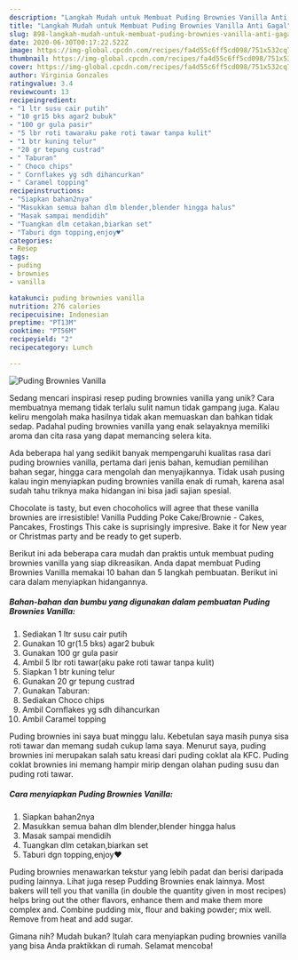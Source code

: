 ```yaml
---
description: "Langkah Mudah untuk Membuat Puding Brownies Vanilla Anti Gagal"
title: "Langkah Mudah untuk Membuat Puding Brownies Vanilla Anti Gagal"
slug: 898-langkah-mudah-untuk-membuat-puding-brownies-vanilla-anti-gagal
date: 2020-06-30T00:17:22.522Z
image: https://img-global.cpcdn.com/recipes/fa4d55c6ff5cd098/751x532cq70/puding-brownies-vanilla-foto-resep-utama.jpg
thumbnail: https://img-global.cpcdn.com/recipes/fa4d55c6ff5cd098/751x532cq70/puding-brownies-vanilla-foto-resep-utama.jpg
cover: https://img-global.cpcdn.com/recipes/fa4d55c6ff5cd098/751x532cq70/puding-brownies-vanilla-foto-resep-utama.jpg
author: Virginia Gonzales
ratingvalue: 3.4
reviewcount: 13
recipeingredient:
- "1 ltr susu cair putih"
- "10 gr15 bks agar2 bubuk"
- "100 gr gula pasir"
- "5 lbr roti tawaraku pake roti tawar tanpa kulit"
- "1 btr kuning telur"
- "20 gr tepung custrad"
- " Taburan"
- " Choco chips"
- " Cornflakes yg sdh dihancurkan"
- " Caramel topping"
recipeinstructions:
- "Siapkan bahan2nya"
- "Masukkan semua bahan dlm blender,blender hingga halus"
- "Masak sampai mendidih"
- "Tuangkan dlm cetakan,biarkan set"
- "Taburi dgn topping,enjoy♥️"
categories:
- Resep
tags:
- puding
- brownies
- vanilla

katakunci: puding brownies vanilla 
nutrition: 276 calories
recipecuisine: Indonesian
preptime: "PT13M"
cooktime: "PT56M"
recipeyield: "2"
recipecategory: Lunch

---
```



![Puding Brownies Vanilla](https://img-global.cpcdn.com/recipes/fa4d55c6ff5cd098/751x532cq70/puding-brownies-vanilla-foto-resep-utama.jpg)

Sedang mencari inspirasi resep puding brownies vanilla yang unik? Cara membuatnya memang tidak terlalu sulit namun tidak gampang juga. Kalau keliru mengolah maka hasilnya tidak akan memuaskan dan bahkan tidak sedap. Padahal puding brownies vanilla yang enak selayaknya memiliki aroma dan cita rasa yang dapat memancing selera kita.

Ada beberapa hal yang sedikit banyak mempengaruhi kualitas rasa dari puding brownies vanilla, pertama dari jenis bahan, kemudian pemilihan bahan segar, hingga cara mengolah dan menyajikannya. Tidak usah pusing kalau ingin menyiapkan puding brownies vanilla enak di rumah, karena asal sudah tahu triknya maka hidangan ini bisa jadi sajian spesial.

Chocolate is tasty, but even chocoholics will agree that these vanilla brownies are irresistible! Vanilla Pudding Poke Cake/Brownie - Cakes, Pancakes, Frostings This cake is suprisingly impresive. Bake it for New year or Christmas party and be ready to get superb.


Berikut ini ada beberapa cara mudah dan praktis untuk membuat puding brownies vanilla yang siap dikreasikan. Anda dapat membuat Puding Brownies Vanilla memakai 10 bahan dan 5 langkah pembuatan. Berikut ini cara dalam menyiapkan hidangannya.

<!--inarticleads1-->

##### Bahan-bahan dan bumbu yang digunakan dalam pembuatan Puding Brownies Vanilla:

1. Sediakan 1 ltr susu cair putih
1. Gunakan 10 gr(1.5 bks) agar2 bubuk
1. Gunakan 100 gr gula pasir
1. Ambil 5 lbr roti tawar(aku pake roti tawar tanpa kulit)
1. Siapkan 1 btr kuning telur
1. Gunakan 20 gr tepung custrad
1. Gunakan  Taburan:
1. Sediakan  Choco chips
1. Ambil  Cornflakes yg sdh dihancurkan
1. Ambil  Caramel topping


Puding brownies ini saya buat minggu lalu. Kebetulan saya masih punya sisa roti tawar dan memang sudah cukup lama saya. Menurut saya, puding brownies ini merupakan salah satu kreasi dari puding coklat ala KFC. Puding coklat brownies ini memang hampir mirip dengan olahan puding susu dan puding roti tawar. 

<!--inarticleads2-->

##### Cara menyiapkan Puding Brownies Vanilla:

1. Siapkan bahan2nya
1. Masukkan semua bahan dlm blender,blender hingga halus
1. Masak sampai mendidih
1. Tuangkan dlm cetakan,biarkan set
1. Taburi dgn topping,enjoy♥️


Puding brownies menawarkan tekstur yang lebih padat dan berisi daripada puding lainnya. Lihat juga resep Pudding Brownies enak lainnya. Most bakers will tell you that vanilla (in double the quantity given in most recipes) helps bring out the other flavors, enhance them and make them more complex and. Combine pudding mix, flour and baking powder; mix well. Remove from heat and add sugar. 

Gimana nih? Mudah bukan? Itulah cara menyiapkan puding brownies vanilla yang bisa Anda praktikkan di rumah. Selamat mencoba!
